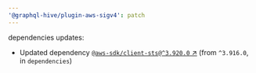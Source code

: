 ```yaml
---
'@graphql-hive/plugin-aws-sigv4': patch
---
```


dependencies updates: 

- Updated dependency [`@aws-sdk/client-sts@^3.920.0` ↗︎](https://www.npmjs.com/package/@aws-sdk/client-sts/v/3.920.0) (from `^3.916.0`, in `dependencies`)
